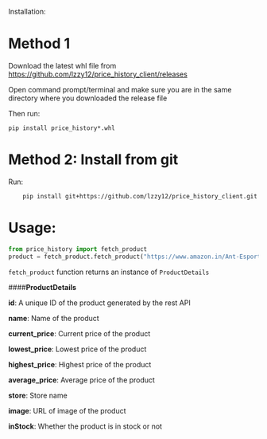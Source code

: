 Installation:

# Method 1

Download the latest whl file from https://github.com/lzzy12/price_history_client/releases

Open command prompt/terminal and make sure you are in the same directory where you downloaded the release file

Then run:
 ```shell script
 pip install price_history*.whl
 ```


# Method 2: Install from git

Run:
```shell script
    pip install git+https://github.com/lzzy12/price_history_client.git
```

# Usage:

```python
from price_history import fetch_product
product = fetch_product.fetch_product("https://www.amazon.in/Ant-Esports-KM500W-Ergonomic-Programmable/dp/B081Q8PSKC/ref=sr_1_1?dchild=1&keywords=KM500w&qid=1619613615&smid=A14CZOWI0VEHLG&sr=8-1")
```

`fetch_product` function returns an instance of `ProductDetails`

####**ProductDetails**
 
**id**: A unique ID of the product generated by the rest API

**name**: Name of the product

**current_price**: Current price of the product

**lowest_price**: Lowest price of the product

**highest_price**: Highest price of the product

**average_price**: Average price of the product

**store**: Store name

**image**: URL of image of the product

**inStock**: Whether the product is in stock or not
